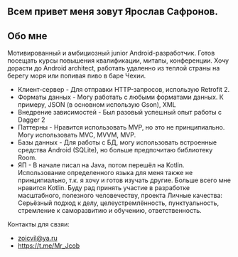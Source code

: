## Всем привет меня зовут Ярослав Сафронов.
## Обо мне
Мотивированный и амбициозный junior Android-разработчик.
Готов посещать курсы повышения квалификации, митапы, конференции.
Хочу дорасти до Android architect, работать удаленно из теплой страны на берегу моря или попивая пиво в баре Чехии.

- Клиент-сервер -
Для отправки HTTP-запросов, использую Retrofit 2.
- Форматы данных -
Могу работать с любыми форматами данных. К примеру, JSON (в основном использую Gson), XML
- Внедрение зависимостей -
Был разовый успешный опыт работы с Dagger 2
- Паттерны -
Нравится использовать MVP, но это не принципиально. Могу использовать MVC, MVVM, MVP.
- Базы данных -
Для работы с БД, могу использовать встроенные средства Android (SQLite), но больше
предпочитаю библиотеку Room.
- ЯП -
В начале писал на Java, потом перешёл на Kotlin. Использование определенного языка для меня
также не принципиально, т.к. я хочу и готов изучать другие. Больше всего мне нравится Kotlin.
Буду рад принять участие в разработке масштабного, полезного человечеству, проекта
Личные качества: Серьёзный подход к делу, целеустремлённость,
пунктуальность, стремление к саморазвитию и обучению,
ответственность.

Контакты для свзяи:
- zoicvil@ya.ru
- https://t.me/Mr_Jcob
